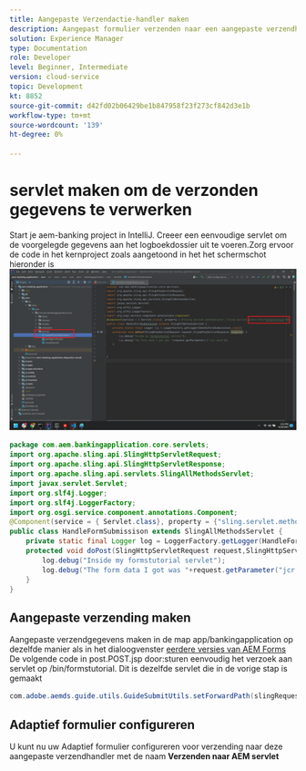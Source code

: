 ```yaml
---
title: Aangepaste Verzendactie-handler maken
description: Aangepast formulier verzenden naar een aangepaste verzendhandler
solution: Experience Manager
type: Documentation
role: Developer
level: Beginner, Intermediate
version: cloud-service
topic: Development
kt: 8852
source-git-commit: d42fd02b06429be1b847958f23f273cf842d3e1b
workflow-type: tm+mt
source-wordcount: '139'
ht-degree: 0%

---
```


# servlet maken om de verzonden gegevens te verwerken

Start je aem-banking project in IntelliJ.
Creeer een eenvoudige servlet om de voorgelegde gegevens aan het logboekdossier uit te voeren.Zorg ervoor de code in het kernproject zoals aangetoond in het het schermschot hieronder is
![create-servlet](assets/create-servlet.png)

```java
package com.aem.bankingapplication.core.servlets;
import org.apache.sling.api.SlingHttpServletRequest;
import org.apache.sling.api.SlingHttpServletResponse;
import org.apache.sling.api.servlets.SlingAllMethodsServlet;
import javax.servlet.Servlet;
import org.slf4j.Logger;
import org.slf4j.LoggerFactory;
import org.osgi.service.component.annotations.Component;
@Component(service = { Servlet.class}, property = {"sling.servlet.methods=post","sling.servlet.paths=/bin/formstutorial"})
public class HandleFormSubmissison extends SlingAllMethodsServlet {
    private static final Logger log = LoggerFactory.getLogger(HandleFormSubmissison.class);
    protected void doPost(SlingHttpServletRequest request,SlingHttpServletResponse response) {
        log.debug("Inside my formstutorial servlet");
        log.debug("The form data I got was "+request.getParameter("jcr:data"));
    }
}
```

## Aangepaste verzending maken

Aangepaste verzendgegevens maken in de map app/bankingapplication op dezelfde manier als in het dialoogvenster [eerdere versies van AEM Forms](https://experienceleague.adobe.com/docs/experience-manager-learn/forms/adaptive-forms/custom-submit-aem-forms-article.html?lang=en)
De volgende code in post.POST.jsp door:sturen eenvoudig het verzoek aan servlet op /bin/formstutorial. Dit is dezelfde servlet die in de vorige stap is gemaakt

```java
com.adobe.aemds.guide.utils.GuideSubmitUtils.setForwardPath(slingRequest,"/bin/formstutorial",null,null);
```

## Adaptief formulier configureren

U kunt nu uw Adaptief formulier configureren voor verzending naar deze aangepaste verzendhandler met de naam **Verzenden naar AEM servlet**



